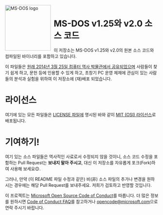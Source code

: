 <img width="150" height="150" align="left" style="float: left; margin: 0 10px 0 0;" alt="MS-DOS logo" src="https://github.com/Microsoft/MS-DOS/blob/master/msdos-logo.png">   

# MS-DOS v1.25와 v2.0 소스 코드
이 저장소는 MS-DOS v1.25와 v2.0의 원본 소스 코드와 컴파일된 바이너리를 포함하고 있습니다.


이 파일들은 [원래 2014년 3월 25일 컴퓨터 역사 박물관에서 공유되었으며]( http://www.computerhistory.org/atchm/microsoft-ms-dos-early-source-code/) 사람들이 찾기 쉽게 하고, 문헌 등에 인용할 수 있게 하고, 초창기 PC 운영 체제에 관심이 있는 사람들의 분석과 실험을 위하여 이 저장소에 (재)배포 되었습니다.

# 라이선스
여기에 있는 모든 파일들은 [LICENSE 파일에](https://github.com/Microsoft/MS-DOS/blob/master/LICENSE.md) 명시된 바와 같이 [MIT (OSI) 라이선스](https://en.wikipedia.org/wiki/MIT_License)로 배포됩니다.

# 기여하기!
여기 있는 소스 파일들은 역사적인 사료로서 수정되지 않을 것이니, 소스 코드 수정을 포함하는 Pull Request는 **보내지 말아 주시고**, 대신 이 저장소를 자유롭게 포크(Fork)하여 사용해 보세요😊.

그러나, 만약 (이 README 파일 수정과 같은) 비(非) 소스 파일의 추가나 변경을 원하시는 경우에는 해당 Pull Request를 보내주세요. 저희가 검토하고 반영할 것입니다.

이 프로젝트는 [Microsoft Open Source Code of Conduct](https://opensource.microsoft.com/codeofconduct/)를 따릅니다. 더 많은 정보를 원하시면 [Code of Conduct FAQ](https://opensource.microsoft.com/codeofconduct/faq/)를 참고하거나 [opencode@microsoft.com](mailto:opencode@microsoft.com)으로 연락 주시기 바랍니다.
